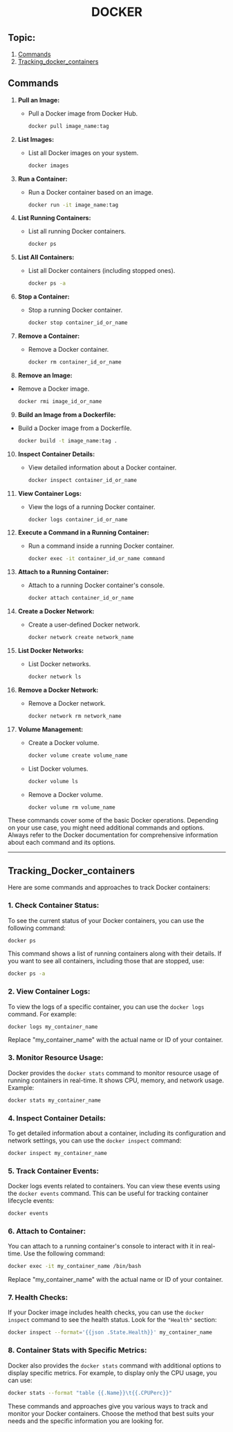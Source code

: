 <h1 style="text-align: center;">DOCKER</h1>

## Topic:

1. [Commands](#commands)
2. [Tracking_docker_containers](#tracking_docker_containers)


## Commands

1. **Pull an Image:**
   - Pull a Docker image from Docker Hub.
     ```bash
     docker pull image_name:tag
     ```
   
2. **List Images:**
   - List all Docker images on your system.
     ```bash
     docker images
     ```

3. **Run a Container:**
   - Run a Docker container based on an image.
     ```bash
     docker run -it image_name:tag
     ```

4. **List Running Containers:**
   - List all running Docker containers.
     ```bash
     docker ps
     ```

5. **List All Containers:**
   - List all Docker containers (including stopped ones).
     ```bash
     docker ps -a
     ```

6. **Stop a Container:**
   - Stop a running Docker container.
     ```bash
     docker stop container_id_or_name
     ```

7. **Remove a Container:**
   - Remove a Docker container.
     ```bash
     docker rm container_id_or_name
     ```

8.  **Remove an Image:**
   - Remove a Docker image.
     ```bash
     docker rmi image_id_or_name
     ```

9.  **Build an Image from a Dockerfile:**
   - Build a Docker image from a Dockerfile.
     ```bash
     docker build -t image_name:tag .
     ```

10. **Inspect Container Details:**
    - View detailed information about a Docker container.
      ```bash
      docker inspect container_id_or_name
      ```

11. **View Container Logs:**
    - View the logs of a running Docker container.
      ```bash
      docker logs container_id_or_name
      ```

12. **Execute a Command in a Running Container:**
    - Run a command inside a running Docker container.
      ```bash
      docker exec -it container_id_or_name command
      ```

13. **Attach to a Running Container:**
    - Attach to a running Docker container's console.
      ```bash
      docker attach container_id_or_name
      ```

14. **Create a Docker Network:**
    - Create a user-defined Docker network.
      ```bash
      docker network create network_name
      ```

15. **List Docker Networks:**
    - List Docker networks.
      ```bash
      docker network ls
      ```

16. **Remove a Docker Network:**
    - Remove a Docker network.
      ```bash
      docker network rm network_name
      ```

17. **Volume Management:**
    - Create a Docker volume.
      ```bash
      docker volume create volume_name
      ```

    - List Docker volumes.
      ```bash
      docker volume ls
      ```

    - Remove a Docker volume.
      ```bash
      docker volume rm volume_name
      ```

These commands cover some of the basic Docker operations. Depending on your use case, you might need additional commands and options. Always refer to the Docker documentation for comprehensive information about each command and its options.


---



## Tracking_Docker_containers
Here are some commands and approaches to track Docker containers:

### 1. **Check Container Status:**

To see the current status of your Docker containers, you can use the following command:

```bash
docker ps
```

This command shows a list of running containers along with their details. If you want to see all containers, including those that are stopped, use:

```bash
docker ps -a
```

### 2. **View Container Logs:**

To view the logs of a specific container, you can use the `docker logs` command. For example:

```bash
docker logs my_container_name
```

Replace "my_container_name" with the actual name or ID of your container.

### 3. **Monitor Resource Usage:**

Docker provides the `docker stats` command to monitor resource usage of running containers in real-time. It shows CPU, memory, and network usage. Example:

```bash
docker stats my_container_name
```

### 4. **Inspect Container Details:**

To get detailed information about a container, including its configuration and network settings, you can use the `docker inspect` command:

```bash
docker inspect my_container_name
```

### 5. **Track Container Events:**

Docker logs events related to containers. You can view these events using the `docker events` command. This can be useful for tracking container lifecycle events:

```bash
docker events
```

### 6. **Attach to Container:**

You can attach to a running container's console to interact with it in real-time. Use the following command:

```bash
docker exec -it my_container_name /bin/bash
```

Replace "my_container_name" with the actual name or ID of your container.

### 7. **Health Checks:**

If your Docker image includes health checks, you can use the `docker inspect` command to see the health status. Look for the `"Health"` section:

```bash
docker inspect --format='{{json .State.Health}}' my_container_name
```

### 8. **Container Stats with Specific Metrics:**

Docker also provides the `docker stats` command with additional options to display specific metrics. For example, to display only the CPU usage, you can use:

```bash
docker stats --format "table {{.Name}}\t{{.CPUPerc}}"
```

These commands and approaches give you various ways to track and monitor your Docker containers. Choose the method that best suits your needs and the specific information you are looking for.